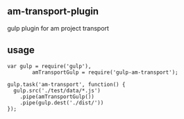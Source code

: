 ## am-transport-plugin
gulp plugin for am project transport

## usage

```
var gulp = require('gulp'),
        amTransportGulp = require('gulp-am-transport');

gulp.task('am-transport', function() {
  gulp.src('./test/data/*.js')
    .pipe(amTransportGulp())
    .pipe(gulp.dest('./dist/'))
});
```